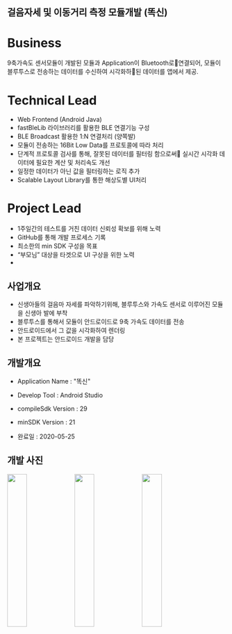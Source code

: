 ## 걸음자세 및 이동거리 측정 모듈개발 (똑신)
 # Business 
9축가속도 센서모듈이 개발된 모듈과 Application이 Bluetooth로연결되어, 모듈이 블루투스로 전송하는 데이터를 수신하여 시각화하된 데이터를 앱에서 제공.

 # Technical Lead
- Web Frontend (Android Java)
- fastBleLib 라이브러리를 활용한 BLE 연결기능 구성
- BLE Broadcast 활용한 1:N 연결처리 (양쪽발)
- 모듈이 전송하는  16Bit Low Data를 프로토콜에 따라 처리
- 단계적 프로토콜 검사를 통해, 잘못된 데이터를 필터링 함으로써   실시간 시각화 데이터에 필요한 계산 및 처리속도 개선
- 일정한 데이터가 아닌 값을 필터링하는 로직 추가
- Scalable Layout Library를 통한 해상도별 UI처리 

 # Project Lead
- 1주일간의 테스트를 거친 데이터 신뢰성 확보를 위해 노력
- GitHub를 통해 개발 프로세스 기록
- 최소한의  min SDK 구성을 목표
- “부모님” 대상을 타겟으로 UI 구상을 위한 노력
- 
## 사업개요
- 신생아들의 걸음마 자세를 파악하기위해, 블루투스와 가속도 센서로 이루어진 모듈을 신생아 발에 부착
- 블루투스를 통해서 모듈이 안드로이드로 9축 가속도 데이터를 전송
- 안드로이드에서 그 값을 시각화하여 렌더링
- 본 프로젝트는 안드로이드 개발을 담당

## 개발개요
- Application Name : "똑신"
- Develop Tool : Android Studio
- compileSdk Version : 29
- minSDK Version : 21

- 완료일 : 2020-05-25


## 개발 사진
<img src="https://user-images.githubusercontent.com/25836808/102574375-f422f000-4133-11eb-8512-eaddc95a4d52.png" width="30%">
<img src="https://user-images.githubusercontent.com/25836808/102574401-03a23900-4134-11eb-88b8-94c2e7f908d0.png" width="30%">
<img src="https://user-images.githubusercontent.com/25836808/102573748-790d0a00-4132-11eb-9cdd-1ea18b9b9ec0.png" width="30%">
